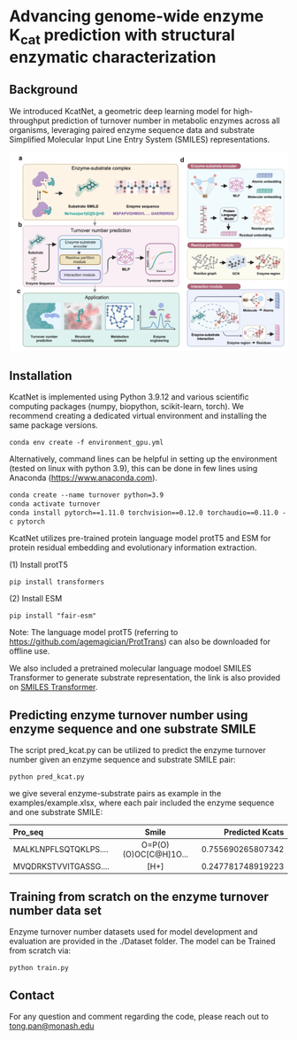 # Advancing genome-wide enzyme K<sub>cat</sub> prediction with structural enzymatic characterization

## Background

We introduced KcatNet, a geometric deep learning model for high-throughput prediction of turnover number in metabolic enzymes across all organisms, leveraging paired enzyme sequence data and substrate Simplified Molecular Input Line Entry System (SMILES) representations.

<img src="image/KcatNet.png" width="900"/>


## Installation
KcatNet is implemented using Python 3.9.12 and various scientific computing packages (numpy, biopython, scikit-learn, torch). We recommend creating a dedicated virtual environment and installing the same package versions.

```
conda env create -f environment_gpu.yml
```

Alternatively, command lines can be helpful in setting up the environment (tested on linux with python 3.9), this can be done in few lines using Anaconda (https://www.anaconda.com).

```
conda create --name turnover python=3.9
conda activate turnover
conda install pytorch==1.11.0 torchvision==0.12.0 torchaudio==0.11.0 -c pytorch 
```

KcatNet utilizes pre-trained protein language model protT5 and ESM for protein residual embedding and evolutionary information extraction. 

(1) Install protT5

```
pip install transformers 
```

(2) Install ESM

```
pip install "fair-esm"
```
Note: The language model protT5 (referring to https://github.com/agemagician/ProtTrans) can also be downloaded for offline use.

We also included a pretrained molecular language modoel SMILES Transformer to generate substrate representation, the link is also provided on  [SMILES Transformer](https://github.com/DSPsleeporg/smiles-transformer).


## Predicting enzyme turnover number using enzyme sequence and one substrate SMILE

The script pred_kcat.py can be utilized to predict the enzyme turnover number given an enzyme sequence and substrate SMILE pair:

```
python pred_kcat.py 
```
we give several enzyme-substrate pairs as example in the examples/example.xlsx, where each pair included the enzyme sequence and one substrate SMILE:

 | Pro_seq            |         Smile         | Predicted Kcats |
|:----------------------|:---------------------:|----------------:|
| MALKLNPFLSQTQKLPS.... | O=P(O)(O)OC[C@H]1O... |   0.755690265807342       |
| MVQDRKSTVVITGASSG.... |         [H+]          |     0.247781748919223     |

## Training from scratch on the enzyme turnover number data set
Enzyme turnover number datasets used for model development and evaluation are provided in the ./Dataset folder. The model can be Trained from scratch via:

```
python train.py
```

## Contact
For any question and comment regarding the code, please reach out to
tong.pan@monash.edu